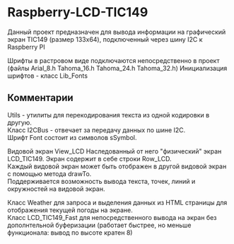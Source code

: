 Raspberry-LCD-TIC149
====================
Данный проект предназначен для вывода информации на графический экран TIC149 (размер 133х64), подключенный через шину I2C к Raspberry PI

Шрифты в растровом виде подключаются непосредственно в проект (файлы Arial_8.h Tahoma_16.h Tahoma_24.h Tahoma_32.h)
Инициализация шрифтов - класс Lib_Fonts


## Комментарии
Utils - утилиты для перекодирования текста из одной кодировки в другую.  
Класс I2CBus - отвечает за передачу данных по шине I2C.  
Шрифт Font состоит из символов sSymbol.  

Видовой экран View_LCD
Наследованный от него "физический" экран LCD_TIC149.
Экран содержит в себе строки Row_LCD.  
Каждый видовой экран может быть отображен в другой видовой экран с помощью метода drawTo.  
Поддерживается возможность вывода текста, точек, линий и окружностей на видовой экран.  

Класс Weather для запроса и выделения данных из HTML страницы для отображения текущей погоды на экране.    
Класс LCD_TIC149_Fast для непосредственного вывода на экран без дополнтельной буферизации (работает быстрее, но меньше функционала: вывод по высоте кратен 8)  